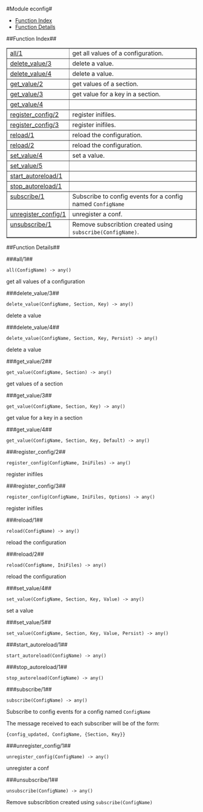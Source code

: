 

#Module econfig#
* [Function Index](#index)
* [Function Details](#functions)




<a name="index"></a>

##Function Index##


<table width="100%" border="1" cellspacing="0" cellpadding="2" summary="function index"><tr><td valign="top"><a href="#all-1">all/1</a></td><td>get all values of a configuration.</td></tr><tr><td valign="top"><a href="#delete_value-3">delete_value/3</a></td><td>delete a value.</td></tr><tr><td valign="top"><a href="#delete_value-4">delete_value/4</a></td><td>delete a value.</td></tr><tr><td valign="top"><a href="#get_value-2">get_value/2</a></td><td>get values of a section.</td></tr><tr><td valign="top"><a href="#get_value-3">get_value/3</a></td><td>get value for a key in a section.</td></tr><tr><td valign="top"><a href="#get_value-4">get_value/4</a></td><td></td></tr><tr><td valign="top"><a href="#register_config-2">register_config/2</a></td><td>register inifiles.</td></tr><tr><td valign="top"><a href="#register_config-3">register_config/3</a></td><td>register inifiles.</td></tr><tr><td valign="top"><a href="#reload-1">reload/1</a></td><td>reload the configuration.</td></tr><tr><td valign="top"><a href="#reload-2">reload/2</a></td><td>reload the configuration.</td></tr><tr><td valign="top"><a href="#set_value-4">set_value/4</a></td><td>set a value.</td></tr><tr><td valign="top"><a href="#set_value-5">set_value/5</a></td><td></td></tr><tr><td valign="top"><a href="#start_autoreload-1">start_autoreload/1</a></td><td></td></tr><tr><td valign="top"><a href="#stop_autoreload-1">stop_autoreload/1</a></td><td></td></tr><tr><td valign="top"><a href="#subscribe-1">subscribe/1</a></td><td>Subscribe to config events for a config named <code>ConfigName</code></td></tr><tr><td valign="top"><a href="#unregister_config-1">unregister_config/1</a></td><td>unregister a conf.</td></tr><tr><td valign="top"><a href="#unsubscribe-1">unsubscribe/1</a></td><td>Remove subscribtion created using <code>subscribe(ConfigName)</code>.</td></tr></table>


<a name="functions"></a>

##Function Details##

<a name="all-1"></a>

###all/1##




`all(ConfigName) -> any()`



get all values of a configuration<a name="delete_value-3"></a>

###delete_value/3##




`delete_value(ConfigName, Section, Key) -> any()`



delete a value<a name="delete_value-4"></a>

###delete_value/4##




`delete_value(ConfigName, Section, Key, Persist) -> any()`



delete a value<a name="get_value-2"></a>

###get_value/2##




`get_value(ConfigName, Section) -> any()`



get values of a section<a name="get_value-3"></a>

###get_value/3##




`get_value(ConfigName, Section, Key) -> any()`



get value for a key in a section<a name="get_value-4"></a>

###get_value/4##




`get_value(ConfigName, Section, Key, Default) -> any()`

<a name="register_config-2"></a>

###register_config/2##




`register_config(ConfigName, IniFiles) -> any()`



register inifiles<a name="register_config-3"></a>

###register_config/3##




`register_config(ConfigName, IniFiles, Options) -> any()`



register inifiles<a name="reload-1"></a>

###reload/1##




`reload(ConfigName) -> any()`



reload the configuration<a name="reload-2"></a>

###reload/2##




`reload(ConfigName, IniFiles) -> any()`



reload the configuration<a name="set_value-4"></a>

###set_value/4##




`set_value(ConfigName, Section, Key, Value) -> any()`



set a value<a name="set_value-5"></a>

###set_value/5##




`set_value(ConfigName, Section, Key, Value, Persist) -> any()`

<a name="start_autoreload-1"></a>

###start_autoreload/1##




`start_autoreload(ConfigName) -> any()`

<a name="stop_autoreload-1"></a>

###stop_autoreload/1##




`stop_autoreload(ConfigName) -> any()`

<a name="subscribe-1"></a>

###subscribe/1##




`subscribe(ConfigName) -> any()`





Subscribe to config events for a config named `ConfigName`



The message received to each subscriber will be of the form:

`{config_updated, ConfigName, {Section, Key}}`
<a name="unregister_config-1"></a>

###unregister_config/1##




`unregister_config(ConfigName) -> any()`



unregister a conf<a name="unsubscribe-1"></a>

###unsubscribe/1##




`unsubscribe(ConfigName) -> any()`



Remove subscribtion created using `subscribe(ConfigName)`
